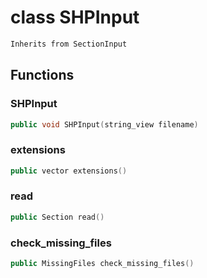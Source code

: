 # class SHPInput


```cpp
Inherits from SectionInput
```



## Functions

### SHPInput

```cpp
public void SHPInput(string_view filename)
```


### extensions

```cpp
public vector extensions()
```


### read

```cpp
public Section read()
```


### check_missing_files

```cpp
public MissingFiles check_missing_files()
```




